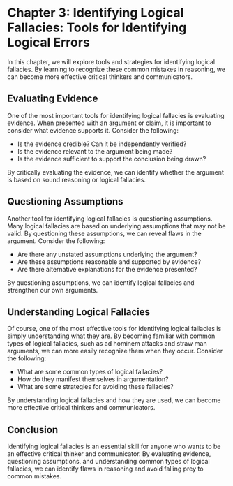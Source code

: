 Chapter 3: Identifying Logical Fallacies: Tools for Identifying Logical Errors
==============================================================================

In this chapter, we will explore tools and strategies for identifying logical fallacies. By learning to recognize these common mistakes in reasoning, we can become more effective critical thinkers and communicators.

Evaluating Evidence
-------------------

One of the most important tools for identifying logical fallacies is evaluating evidence. When presented with an argument or claim, it is important to consider what evidence supports it. Consider the following:

* Is the evidence credible? Can it be independently verified?
* Is the evidence relevant to the argument being made?
* Is the evidence sufficient to support the conclusion being drawn?

By critically evaluating the evidence, we can identify whether the argument is based on sound reasoning or logical fallacies.

Questioning Assumptions
-----------------------

Another tool for identifying logical fallacies is questioning assumptions. Many logical fallacies are based on underlying assumptions that may not be valid. By questioning these assumptions, we can reveal flaws in the argument. Consider the following:

* Are there any unstated assumptions underlying the argument?
* Are these assumptions reasonable and supported by evidence?
* Are there alternative explanations for the evidence presented?

By questioning assumptions, we can identify logical fallacies and strengthen our own arguments.

Understanding Logical Fallacies
-------------------------------

Of course, one of the most effective tools for identifying logical fallacies is simply understanding what they are. By becoming familiar with common types of logical fallacies, such as ad hominem attacks and straw man arguments, we can more easily recognize them when they occur. Consider the following:

* What are some common types of logical fallacies?
* How do they manifest themselves in argumentation?
* What are some strategies for avoiding these fallacies?

By understanding logical fallacies and how they are used, we can become more effective critical thinkers and communicators.

Conclusion
----------

Identifying logical fallacies is an essential skill for anyone who wants to be an effective critical thinker and communicator. By evaluating evidence, questioning assumptions, and understanding common types of logical fallacies, we can identify flaws in reasoning and avoid falling prey to common mistakes.

